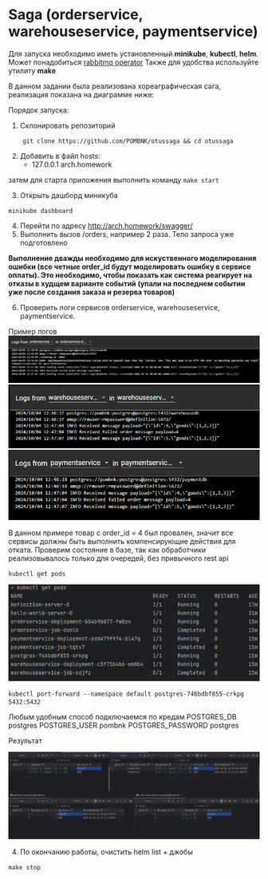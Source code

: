 # Saga (orderservice, warehouseservice, paymentservice)

Для запуска необходимо иметь установленный **minikube**, **kubectl**, **helm**. Может понадобиться [rabbitmq operator](https://www.rabbitmq.com/kubernetes/operator/using-operator) 
Также для удобства используйте утилиту **make**

В данном задании была реализована хореаграфическая сага, реализация показана на диаграмме ниже:


Порядок запуска:

1. Склонировать репозиторий
```shell
    git clone https://github.com/POMBNK/otussaga && cd otussaga
``` 
2. Добавить в файл hosts:
    - 127.0.0.1 arch.homework

затем для старта приложения выполнить команду ```make start```


3. Открыть дашборд миникуба
```shell
minikube dashboard
```

4. Перейти по адресу http://arch.homework/swagger/ 
5. Выполнить вызов /orders, например 2 раза. Тело запроса уже подготовлено

**Выполнение дважды необходимо для искуственного моделирования ошибки (все четные order_id будут моделировать ошибку в сервисе оплаты). 
Это необходимо, чтобы показать как система реагирует на отказы в худщем варианте событий (упали на последнем событии уже после создания заказа и резерва товаров)**

6. Проверить логи сервисов orderservice, warehouseservice, paymentservice. 

Пример логов ![img.png](imgs/img.png) ![img.png](imgs/img0.png) ![img_1.png](imgs/img_1.png)

В данном примере товар с order_id = 4 был провален, значит все сервисы должны быть выполнить компенсирующие действия для отката. 
Проверим состояние в базе, так как обработчики реализовывалось только для очередей, без привычного rest api

```shell
kubectl get pods
```
![img_2.png](imgs/img_2.png)

```shell
kubectl port-forward --namespace default postgres-746bdbf855-crkpg 5432:5432

```

Любым удобным способ подключаемся по кредам
POSTGRES_DB postgres
POSTGRES_USER pombnk
POSTGRES_PASSWORD postgres

Результат 

![img_3.png](imgs/img_3.png)

4. По окончанию работы, очистить helm list + джобы
```shell
make stop
```

